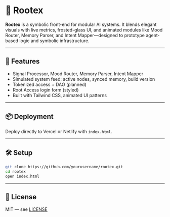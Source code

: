 # 🌱 Rootex

**Rootex** is a symbolic front-end for modular AI systems. It blends elegant visuals with live metrics, frosted-glass UI, and animated modules like Mood Router, Memory Parser, and Intent Mapper—designed to prototype agent-based logic and symbolic infrastructure.

---

## 🚀 Features

- Signal Processor, Mood Router, Memory Parser, Intent Mapper
- Simulated system feed: active nodes, synced memory, build version
- Tokenized access + DAO (planned)
- Root Access login form (styled)
- Built with Tailwind CSS, animated UI patterns

---

## 📦 Deployment

Deploy directly to Vercel or Netlify with `index.html`.

---

## 🛠️ Setup

```bash
git clone https://github.com/yourusername/rootex.git
cd rootex
open index.html
```

---

## 📄 License

MIT — see [LICENSE](./LICENSE)
